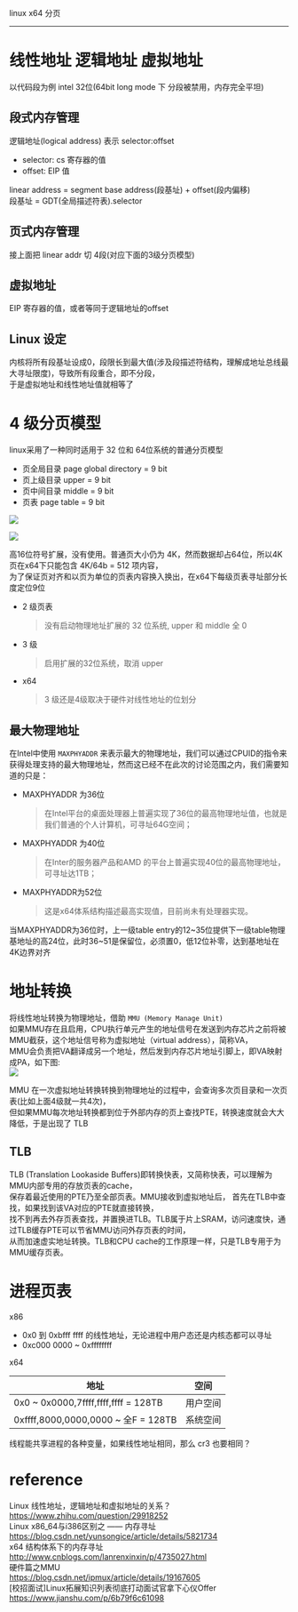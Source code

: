 linux x64 分页

---

# 线性地址 逻辑地址 虚拟地址
以代码段为例 intel 32位(64bit long mode 下 分段被禁用，内存完全平坦)
## 段式内存管理
逻辑地址(logical address) 表示 selector:offset
- selector: cs 寄存器的值
- offset: EIP 值

linear address = segment base address(段基址) + offset(段内偏移)  
段基址 = GDT(全局描述符表).selector

## 页式内存管理
接上面把 linear addr 切 4段(对应下面的3级分页模型)

## 虚拟地址
EIP 寄存器的值，或者等同于逻辑地址的offset

## Linux 设定
内核将所有段基址设成0，段限长到最大值(涉及段描述符结构，理解成地址总线最大寻址限度)，导致所有段重合，即不分段，  
于是虚拟地址和线性地址值就相等了

# 4 级分页模型
linux采用了一种同时适用于 32 位和 64位系统的普通分页模型
- 页全局目录 page global directory  = 9 bit
- 页上级目录 upper  = 9 bit
- 页中间目录 middle  = 9 bit
- 页表 page table  = 9 bit

![](https://images0.cnblogs.com/blog2015/624196/201508/162119168016989.png)

![](https://images0.cnblogs.com/blog2015/624196/201508/162118543952835.png)

高16位符号扩展，没有使用。普通页大小仍为 4K，然而数据却占64位，所以4K页在x64下只能包含 4K/64b = 512 项内容，  
为了保证页对齐和以页为单位的页表内容换入换出，在x64下每级页表寻址部分长度定位9位

- 2 级页表
  > 没有启动物理地址扩展的 32 位系统, upper 和 middle 全 0
- 3 级
  > 启用扩展的32位系统，取消 upper
- x64
  > 3 级还是4级取决于硬件对线性地址的位划分

## 最大物理地址
在Intel中使用 `MAXPHYADDR` 来表示最大的物理地址，我们可以通过CPUID的指令来获得处理支持的最大物理地址，然而这已经不在此次的讨论范围之内，我们需要知道的只是：

- MAXPHYADDR 为36位
  > 在Intel平台的桌面处理器上普遍实现了36位的最高物理地址值，也就是我们普通的个人计算机，可寻址64G空间；
- MAXPHYADDR 为40位
  > 在Inter的服务器产品和AMD 的平台上普遍实现40位的最高物理地址，可寻址达1TB；
- MAXPHYADDR为52位
  > 这是x64体系结构描述最高实现值，目前尚未有处理器实现。

当MAXPHYADDR为36位时，上一级table entry的12~35位提供下一级table物理基地址的高24位，此时36~51是保留位，必须置0，低12位补零，达到基地址在4K边界对齐

# 地址转换
将线性地址转换为物理地址，借助 `MMU (Memory Manage Unit)`  
如果MMU存在且启用，CPU执行单元产生的地址信号在发送到内存芯片之前将被MMU截获，这个地址信号称为虚拟地址（virtual address），简称VA，  
MMU会负责把VA翻译成另一个地址，然后发到内存芯片地址引脚上，即VA映射成PA，如下图:  
![](https://img-blog.csdn.net/20140213171831484?watermark/2/text/aHR0cDovL2Jsb2cuY3Nkbi5uZXQvaXBtdXg=/font/5a6L5L2T/fontsize/400/fill/I0JBQkFCMA==/dissolve/70/gravity/SouthEast)  

MMU 在一次虚拟地址转换转换到物理地址的过程中，会查询多次页目录和一次页表(比如上面4级就一共4次)，  
但如果MMU每次地址转换都到位于外部内存的页上查找PTE，转换速度就会大大降低，于是出现了 TLB

## TLB
TLB (Translation Lookaside Buffers)即转换快表，又简称快表，可以理解为MMU内部专用的存放页表的cache，  
保存着最近使用的PTE乃至全部页表。MMU接收到虚拟地址后，  首先在TLB中查找，如果找到该VA对应的PTE就直接转换，  
找不到再去外存页表查找，并置换进TLB。TLB属于片上SRAM，访问速度快，通过TLB缓存PTE可以节省MMU访问外存页表的时间，  
从而加速虚实地址转换。TLB和CPU cache的工作原理一样，只是TLB专用于为MMU缓存页表。

# 进程页表
x86
- 0x0 到 0xbfff ffff 的线性地址，无论进程中用户态还是内核态都可以寻址
- 0xc000 0000 ~ 0xffffffff

x64

地址 | 空间
-|-
0x0 ~ 0x0000,7ffff,ffff,ffff = 128TB | 用户空间
0xffff,8000,0000,0000 ~ 全F = 128TB  | 系统空间


线程能共享进程的各种变量，如果线性地址相同，那么 cr3 也要相同？

# reference
Linux 线性地址，逻辑地址和虚拟地址的关系？  
<https://www.zhihu.com/question/29918252>  
Linux x86_64与i386区别之 —— 内存寻址  
<https://blog.csdn.net/yunsongice/article/details/5821734>  
x64 结构体系下的内存寻址  
<http://www.cnblogs.com/lanrenxinxin/p/4735027.html>  
硬件篇之MMU  
<https://blog.csdn.net/ipmux/article/details/19167605>  
[校招面试]Linux拓展知识列表彻底打动面试官拿下心仪Offer  
<https://www.jianshu.com/p/6b79f6c61098>  